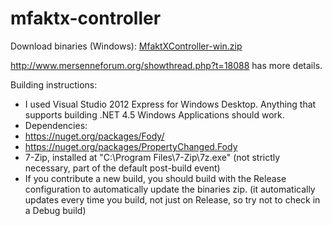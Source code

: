 mfaktx-controller
=================
Download binaries (Windows): <a href="https://github.com/Mini-Geek/mfaktx-controller/blob/master/MfaktXController-win.zip?raw=true">MfaktXController-win.zip</a>

http://www.mersenneforum.org/showthread.php?t=18088 has more details.

Building instructions:
 - I used Visual Studio 2012 Express for Windows Desktop. Anything that supports building .NET 4.5 Windows Applications should work.
 - Dependencies:
  - https://nuget.org/packages/Fody/
  - https://nuget.org/packages/PropertyChanged.Fody
  - 7-Zip, installed at "C:\Program Files\7-Zip\7z.exe" (not strictly necessary, part of the default post-build event)
 - If you contribute a new build, you should build with the Release configuration to automatically update the binaries zip. (it automatically updates every time you build, not just on Release, so try not to check in a Debug build)
